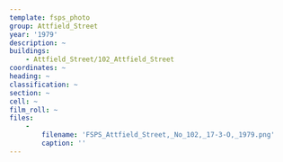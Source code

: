 ```yaml
---
template: fsps_photo
group: Attfield_Street
year: '1979'
description: ~
buildings:
    - Attfield_Street/102_Attfield_Street
coordinates: ~
heading: ~
classification: ~
section: ~
cell: ~
film_roll: ~
files:
    -
        filename: 'FSPS_Attfield_Street,_No_102,_17-3-O,_1979.png'
        caption: ''
---
```

